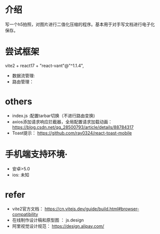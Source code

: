 # 介绍
写一个h5拍照，对图片进行二值化压缩的程序。基本用于对手写文档进行电子化保存。

# 尝试框架 
vite2 + react17 +  "react-vant"@"^1.1.4",
- 数据流管理:
- 路由管理：

# others
- index.js :配置tarbar切换（不进行路由变换)
- axios添加请求响应拦截器，全局配置请求加载动画：https://blog.csdn.net/qq_28500793/article/details/88784317
- Toast提示： https://github.com/ray0324/react-toast-mobile

# 手机端支持环境·
- 安卓>5.0
- ios: 未知


# refer
- vite2官方文档： https://cn.vitejs.dev/guide/build.html#browser-compatibility
- 在线制作设计稿和原型图 ： js.design
- 阿里视觉设计规范： https://design.alipay.com/
